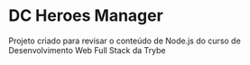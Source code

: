 # DC Heroes Manager

Projeto criado para revisar o conteúdo de Node.js do curso de Desenvolvimento Web Full Stack da Trybe
